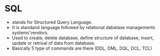 # SQL
- stands for Structured Query Language.
- It is standand language followed by relational dabatase managements systems'vendors.
- Used to create, delete database, define structure of database,  insert, update or retrival of data from database.
- Basically 5 type of commands are there (DDL, DML, DQL, DCL, TCL)


